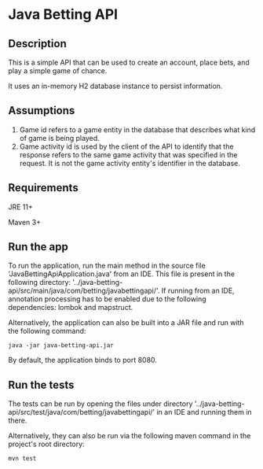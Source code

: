 # Java Betting API
## Description
This is a simple API that can be used to create an account, place bets, and play a simple game of chance. 

It uses an in-memory H2 database instance to persist information.

## Assumptions
1. Game id refers to a game entity in the database that describes what kind of game is being played.
2. Game activity id is used by the client of the API to identify that the response refers to the same game activity that was specified in the request. It is not the game activity entity's identifier in the database.

## Requirements
JRE 11+

Maven 3+

## Run the app
To run the application, run the main method in the source file 'JavaBettingApiApplication.java' from an IDE. This file is present in the following directory: '../java-betting-api/src/main/java/com/betting/javabettingapi/'. If running from an IDE, annotation processing has to be enabled due to the following dependencies: lombok and mapstruct.

Alternatively, the application can also be built into a JAR file and run with the following command: 

    java -jar java-betting-api.jar

By default, the application binds to port 8080.

## Run the tests
The tests can be run by opening the files under directory 
'../java-betting-api/src/test/java/com/betting/javabettingapi/' in an IDE and running them in there.

Alternatively, they can also be run via the following maven command in the project's root directory:

    mvn test


